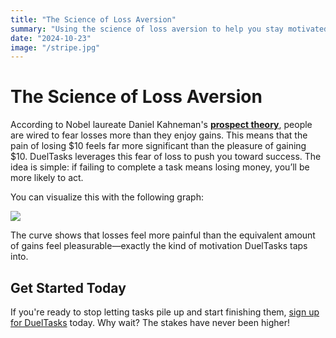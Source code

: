```yaml
---
title: "The Science of Loss Aversion"
summary: "Using the science of loss aversion to help you stay motivated."
date: "2024-10-23"
image: "/stripe.jpg"
---
```


# The Science of Loss Aversion

According to Nobel laureate Daniel Kahneman's [**prospect theory**](https://cfdm.jasoncollins.blog/prospect-theory), people are wired to fear losses more than they enjoy gains. This means that the pain of losing $10 feels far more significant than the pleasure of gaining $10. DuelTasks leverages this fear of loss to push you toward success. The idea is simple: if failing to complete a task means losing money, you’ll be more likely to act.

You can visualize this with the following graph:

<img src="/blog/loss_aversion.png" class="max-w-sm">

The curve shows that losses feel more painful than the equivalent amount of gains feel pleasurable—exactly the kind of motivation DuelTasks taps into.

## Get Started Today

If you're ready to stop letting tasks pile up and start finishing them, [sign up for DuelTasks](/users/sign_up) today. Why wait? The stakes have never been higher!
